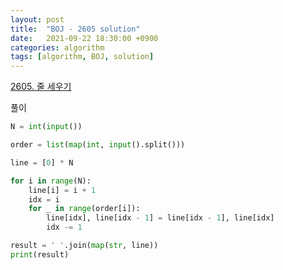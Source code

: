 ```yaml
---
layout: post
title:  "BOJ - 2605 solution"
date:   2021-09-22 18:30:00 +0900
categories: algorithm
tags: [algorithm, BOJ, solution]
---
```

[2605. 줄 세우기](https://www.acmicpc.net/problem/2605)

풀이

```python
N = int(input())

order = list(map(int, input().split()))

line = [0] * N

for i in range(N):
    line[i] = i + 1
    idx = i
    for _ in range(order[i]):
        line[idx], line[idx - 1] = line[idx - 1], line[idx]
        idx -= 1

result = ' '.join(map(str, line))
print(result)
```

